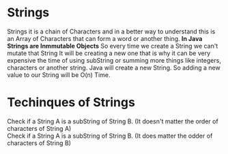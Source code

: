 # Strings 
Strings it is a chain of Characters and in a better way to understand this 
is an Array of Characters that can form a word or another thing.
**In Java Strings are Inmmutable Objects** So every time we create
a String we can't mutate that String It will be creating a new one
that is why it can be very expensive the time of using subString or 
summing more things like integers, characters or another string. Java
will create a new String. So adding a new value to our String will
be O(n) Time. 

# Techinques of Strings 
Check if a String A is a subString of String B. (It doesn't
matter the order of characters of String A)   
Check if a String A is a subString of String B. (It does matter
the odder of characters of String B)
